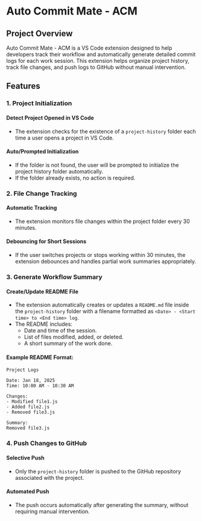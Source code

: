 # Auto Commit Mate - ACM

## Project Overview

Auto Commit Mate - ACM is a VS Code extension designed to help developers track their workflow and automatically generate detailed commit logs for each work session. This extension helps organize project history, track file changes, and push logs to GitHub without manual intervention.

## Features

### 1. Project Initialization

#### Detect Project Opened in VS Code

- The extension checks for the existence of a `project-history` folder each time a user opens a project in VS Code.

#### Auto/Prompted Initialization

- If the folder is not found, the user will be prompted to initialize the project history folder automatically.
- If the folder already exists, no action is required.

### 2. File Change Tracking

#### Automatic Tracking

- The extension monitors file changes within the project folder every 30 minutes.

#### Debouncing for Short Sessions

- If the user switches projects or stops working within 30 minutes, the extension debounces and handles partial work summaries appropriately.

### 3. Generate Workflow Summary

#### Create/Update README File

- The extension automatically creates or updates a `README.md` file inside the `project-history` folder with a filename formatted as `<Date> - <Start time> to <End time> log`.
- The README includes:
  - Date and time of the session.
  - List of files modified, added, or deleted.
  - A short summary of the work done.

#### Example README Format:

```
Project Logs

Date: Jan 18, 2025
Time: 10:00 AM - 10:30 AM

Changes:
- Modified file1.js
- Added file2.js
- Removed file3.js

Summary:
Removed file3.js
```

### 4. Push Changes to GitHub

#### Selective Push

- Only the `project-history` folder is pushed to the GitHub repository associated with the project.

#### Automated Push

- The push occurs automatically after generating the summary, without requiring manual intervention.
